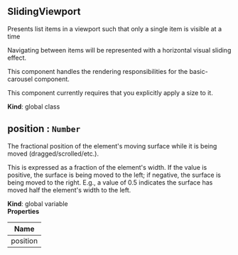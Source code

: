<a name="SlidingViewport"></a>
## SlidingViewport
Presents list items in a viewport such that only a single item is
visible at a time

Navigating between items will be represented with a horizontal visual
sliding effect.

This component handles the rendering responsibilities for the basic-carousel
component.

This component currently requires that you explicitly apply a size to it.

**Kind**: global class  
<a name="position"></a>
## position : <code>Number</code>
The fractional position of the element's moving surface while it is being
moved (dragged/scrolled/etc.).

This is expressed as a fraction of the element's width. If the value is
positive, the surface is being moved to the left; if negative, the surface
is being moved to the right. E.g., a value of 0.5 indicates the surface has
moved half the element's width to the left.

**Kind**: global variable  
**Properties**

| Name |
| --- |
| position | 

